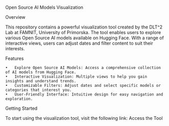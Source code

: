 Open Source AI Models Visualization

Overview

This repository contains a powerful visualization tool created by the DLT^2 Lab at FAMNIT, University of Primorska. The tool enables users to explore various Open Source AI models available on Hugging Face. With a range of interactive views, users can adjust dates and filter content to suit their interests.

Features

	•	Explore Open Source AI Models: Access a comprehensive collection of AI models from Hugging Face.
	•	Interactive Visualization: Multiple views to help you gain insights and understand trends.
	•	Customizable Filters: Adjust dates and select specific models or categories that interest you.
	•	User-Friendly Interface: Intuitive design for easy navigation and exploration.

Getting Started

To start using the visualization tool, visit the following link: Access the Tool
